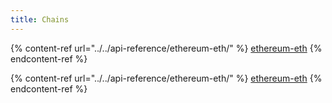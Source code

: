 ```yaml
---
title: Chains
---
```




{% content-ref url="../../api-reference/ethereum-eth/" %}
[ethereum-eth](../../api-reference/ethereum-eth/)
{% endcontent-ref %}

{% content-ref url="../../api-reference/ethereum-eth/" %}
[ethereum-eth](../../api-reference/ethereum-eth/)
{% endcontent-ref %}
